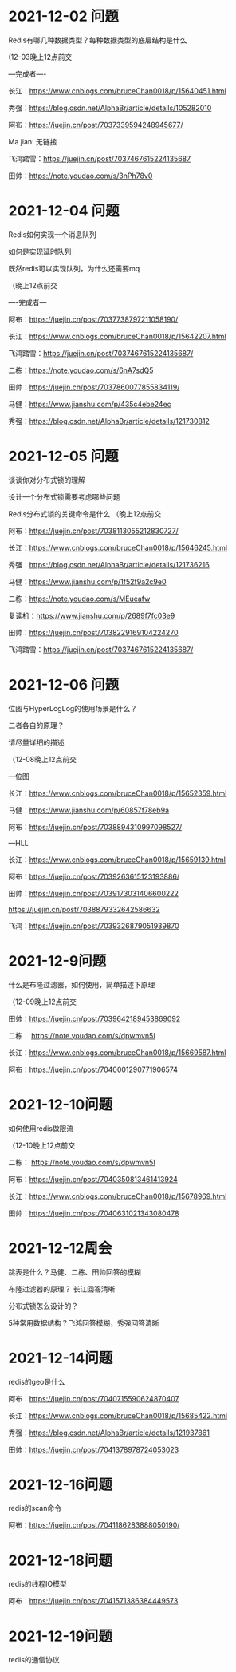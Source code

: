 

# 2021-12-02 问题

Redis有哪几种数据类型？每种数据类型的底层结构是什么

(12-03晚上12点前交

—完成者—-

长江：https://www.cnblogs.com/bruceChan0018/p/15640451.html

秀强：https://blog.csdn.net/AlphaBr/article/details/105282010

阿布：https://juejin.cn/post/7037339594248945677/

Ma jian: 无链接

飞鸿踏雪：https://juejin.cn/post/7037467615224135687

田帅：https://note.youdao.com/s/3nPh78v0

# 2021-12-04 问题

Redis如何实现一个消息队列

如何是实现延时队列

既然redis可以实现队列，为什么还需要mq

（晚上12点前交

—-完成者—

阿布：https://juejin.cn/post/7037738797211058190/

长江：https://www.cnblogs.com/bruceChan0018/p/15642207.html

飞鸿踏雪：https://juejin.cn/post/7037467615224135687/

二栋：https://note.youdao.com/s/6nA7sdQ5

田帅：https://juejin.cn/post/7037860077855834119/

马健：https://www.jianshu.com/p/435c4ebe24ec

秀强：https://blog.csdn.net/AlphaBr/article/details/121730812

# 2021-12-05 问题

谈谈你对分布式锁的理解

设计一个分布式锁需要考虑哪些问题

Redis分布式锁的关键命令是什么
（晚上12点前交

阿布：https://juejin.cn/post/7038113055212830727/

长江：https://www.cnblogs.com/bruceChan0018/p/15646245.html

秀强：https://blog.csdn.net/AlphaBr/article/details/121736216

马健：https://www.jianshu.com/p/1f52f9a2c9e0

二栋：https://note.youdao.com/s/MEueafw

复读机：https://www.jianshu.com/p/2689f7fc03e9

田帅：https://juejin.cn/post/7038229169104224270

飞鸿踏雪：https://juejin.cn/post/7037467615224135687/

# 2021-12-06 问题

位图与HyperLogLog的使用场景是什么？

二者各自的原理？

请尽量详细的描述

（12-08晚上12点前交

—位图

长江：https://www.cnblogs.com/bruceChan0018/p/15652359.html

马健：https://www.jianshu.com/p/60857f78eb9a

阿布：https://juejin.cn/post/7038894310997098527/

—HLL

长江：https://www.cnblogs.com/bruceChan0018/p/15659139.html

阿布：https://juejin.cn/post/7039263615123193886/

田帅：https://juejin.cn/post/7039173031406600222

https://juejin.cn/post/7038879332642586632

飞鸿：https://juejin.cn/post/7039326879051939870

# 2021-12-9问题

什么是布隆过滤器，如何使用，简单描述下原理

（12-09晚上12点前交

田帅：https://juejin.cn/post/7039642189453869092

二栋： https://note.youdao.com/s/dpwmvn5l

长江：https://www.cnblogs.com/bruceChan0018/p/15669587.html

阿布：https://juejin.cn/post/7040001290771906574


# 2021-12-10问题

如何使用redis做限流

（12-10晚上12点前交

二栋： https://note.youdao.com/s/dpwmvn5l

阿布：https://juejin.cn/post/7040350813461413924

长江：https://www.cnblogs.com/bruceChan0018/p/15678969.html

田帅：https://juejin.cn/post/7040631021343080478

# 2021-12-12周会

跳表是什么？马健、二栋、田帅回答的模糊

布隆过滤器的原理？ 长江回答清晰

分布式锁怎么设计的？

5种常用数据结构？飞鸿回答模糊，秀强回答清晰


# 2021-12-14问题

redis的geo是什么

阿布：https://juejin.cn/post/7040715590624870407

长江：https://www.cnblogs.com/bruceChan0018/p/15685422.html

秀强：https://blog.csdn.net/AlphaBr/article/details/121937861

田帅：https://juejin.cn/post/7041378978724053023

# 2021-12-16问题

redis的scan命令

阿布：https://juejin.cn/post/7041186283888050190/



# 2021-12-18问题

redis的线程IO模型

阿布：https://juejin.cn/post/7041571386384449573


# 2021-12-19问题

redis的通信协议




